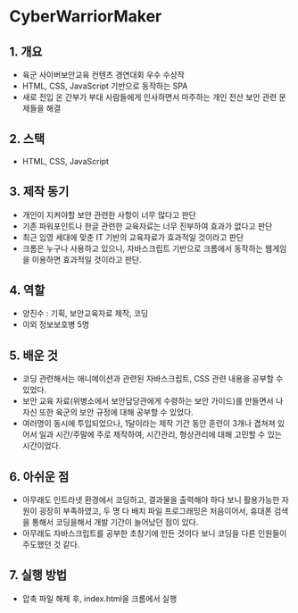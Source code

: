 # CyberWarriorMaker
## 1. 개요
- 육군 사이버보안교육 컨텐츠 경연대회 우수 수상작
- HTML, CSS, JavaScript 기반으로 동작하는 SPA
- 새로 전입 온 간부가 부대 사람들에게 인사하면서 마주하는 개인 전산 보안 관련 문제들을 해결

## 2. 스택
- HTML, CSS, JavaScript

## 3. 제작 동기
- 개인이 지켜야할 보안 관련한 사항이 너무 많다고 판단
- 기존 파워포인트나 한글 관련한 교육자료는 너무 진부하여 효과가 없다고 판단
- 최근 입영 세대에 맞춘 IT 기반의 교육자료가 효과적일 것이라고 판단
- 크롬은 누구나 사용하고 있으니, 자바스크립트 기반으로 크롬에서 동작하는 웹게임을 이용하면 효과적일 것이라고 판단.

## 4. 역할
- 양진수 :  기획, 보안교육자료 제작, 코딩 
- 이외 정보보호병 5명

## 5. 배운 것
- 코딩 관련해서는 애니메이션과 관련된 자바스크립트, CSS 관련 내용을 공부할 수 있었다.
- 보안 교육 자료(위병소에서 보안담당관에게 수령하는 보안 가이드)를 만들면서 나 자신 또한 육군의 보안 규정에 대해 공부할 수 있었다.
- 여러명이 동시에 투입되었으나, 1달이라는 제작 기간 동안 훈련이 3개나 겹쳐져 있어서 일과 시간/주말에 주로 제작하여, 시간관리, 형상관리에 대해 고민할 수 있는 시간이었다.

## 6. 아쉬운 점
- 아무래도 인트라넷 환경에서 코딩하고, 결과물을 출력해야 하다 보니 활용가능한 자원이 굉장히 부족하였고, 두 명 다 배치 파일 프로그래밍은 
처음이어서, 휴대폰 검색을 통해서 코딩을해서 개발 기간이 늘어났던 점이 있다.
- 아무래도 자바스크립트를 공부한 초창기에 만든 것이다 보니 코딩을 다른 인원들이 주도했던 것 같다.

## 7. 실행 방법
- 압축 파일 해제 후, index.html을 크롬에서 실행
